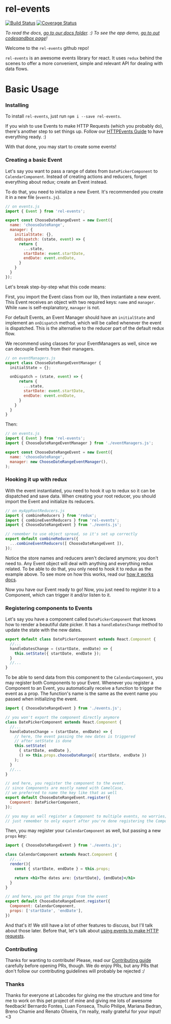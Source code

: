 # rel-events

[![Build Status](https://travis-ci.org/labcodes/rel-events.svg?branch=master)](https://travis-ci.org/labcodes/rel-events) [![Coverage Status](https://coveralls.io/repos/github/labcodes/rel-events/badge.svg?branch=master)](https://coveralls.io/github/labcodes/rel-events?branch=master)

*To read the docs, [go to our docs folder](https://github.com/labcodes/rel-events/tree/master/docs). :)*
*To see the app demo, [go to out codesandbox page](https://codesandbox.io/s/rel-events-example-w6yji?fontsize=12)!*

Welcome to the `rel-events` github repo!

`rel-events` is an awesome events library for react. It uses `redux` behind the scenes to offer a more convenient, simple and relevant API for dealing with data flows.

# Basic Usage

### Installing

To install `rel-events`, just run `npm i --save rel-events`.

If you wish to use Events to make HTTP Requests (which you probably do), there's another step to set things up. Follow our [HTTPEvents Guide](https://github.com/labcodes/rel-events/tree/master/docs/2-HTTP-Events.md) to have everything ready. :)

With that done, you may start to create some events!

### Creating a basic Event

Let's say you want to pass a range of dates from `DatePickerComponent` to `CalendarComponent`. Instead of creating actions and reducers, forget everything about redux; create an Event instead.

To do that, you need to initialize a new Event. It's recommended you create it in a new file (`events.js`).

```js
// on events.js
import { Event } from 'rel-events';

export const ChooseDateRangeEvent = new Event({
  name: 'chooseDateRange',
  manager: {
    initialState: {},
    onDispatch: (state, event) => {
      return {
        ...state,
        startDate: event.startDate,
        endDate: event.endDate,
      }
    }
  }
});
```

Let's break step-by-step what this code means:

First, you import the Event class from our lib, then instantiate a new event. This Event receives an object with two required keys: `name` and `manager`. While `name` is self-explanatory, `manager` is not.

For default Events, an Event Manager should have an `initialState` and implement an `onDispatch` method, which will be called whenever the event is dispatched. This is the alternative to the reducer part of the default redux flow.

We recommend using classes for your EventManagers as well, since we can decouple Events from their managers.

```js
// on eventManagers.js
export class ChooseDateRangeEventManager {
  initialState = {};

  onDispatch = (state, event) => {
      return {
        ...state,
        startDate: event.startDate,
        endDate: event.endDate,
      }
    }
  }
}
```

Then:

```js
// on events.js
import { Event } from 'rel-events';
import { ChooseDateRangeEventManager } from './eventManagers.js';

export const ChooseDateRangeEvent = new Event({
  name: 'chooseDateRange',
  manager: new ChooseDateRangeEventManager(),
);
```

### Hooking it up with redux

With the event instantiated, you need to hook it up to redux so it can be dispatched and save data. When creating your root reducer, you should import the Event and initialize its reducers.

```js
// on myAppRootReducers.js
import { combineReducers } from 'redux';
import { combineEventReducers } from 'rel-events';
import { ChooseDateRangeEvent } from './events.js';

// remember to use object spread, so it's set up correctly
export default combineReducers({
  ...combineEventReducers([ ChooseDateRangeEvent ]),
});
```

Notice the store names and reducers aren't declared anymore; you don't need to. Any Event object will deal with anything and everything redux related. To be able to do that, you only need to hook it to redux as the example above. To see more on how this works, read our [how it works docs](https://github.com/labcodes/rel-events/tree/master/docs/5-How-it-works.md).

Now you have our Event ready to go! Now, you just need to register it to a Component, which can trigger it and/or listen to it.

### Registering components to Events

Let's say you have a component called `DatePickerComponent` that knows how to render a beautiful date picker. It has a `handleDatesChange` method to update the state with the new dates.

```jsx
export default class DatePickerComponent extends React.Component {
  //...
  handleDatesChange = (startDate, endDate) => {
    this.setState({ startDate, endDate });
  }
  //...
}
```

To be able to send data from this component to the `CalendarComponent`, you may register both Components to your Event. Whenever you register a Component to an Event, you automatically receive a function to trigger the event as a prop. The function's name is the same as the event name you passed when initializing the event.

```jsx
import { ChooseDateRangeEvent } from './events.js';

// you won't export the component directly anymore
class DatePickerComponent extends React.Component {
  //...
  handleDatesChange = (startDate, endDate) => {
    // here, the event passing the new dates is triggered
    // after setState is done
    this.setState(
      { startDate, endDate },
      () => this.props.chooseDateRange({ startDate, endDate })
    );
  }
  //...
}

// and here, you register the component to the event.
// since Components are mostly named with CamelCase,
// we preferred to name the key like that as well
export default ChooseDateRangeEvent.register({
  Component: DatePickerComponent,
});

// you may as well register a Component to multiple events, no worries;
// just remember to only export after you're done registering the Component to your events
```

Then, you may register your `CalendarComponent` as well, but passing a new `props` key:

```jsx
import { ChooseDateRangeEvent } from './events.js';

class CalendarComponent extends React.Component {
  //...
  render(){
    const { startDate, endDate } = this.props;

    return <h1>The dates are: {startDate}, {endDate}</h1>
  }
}

// and here, you get the props from the event
export default ChooseDateRangeEvent.register({
  Component: CalendarComponent,
  props: ['startDate', 'endDate'],
})
```

And that's it! We still have a lot of other features to discuss, but I'll talk about those later. Before that, let's talk about [using events to make HTTP requests](https://github.com/labcodes/rel-events/tree/master/docs/2-HTTP-Events.md).

### Contributing

Thanks for wanting to contribute! Please, read our [Contributing guide](https://github.com/labcodes/rel-events/tree/master/docs/6-Contributing.md) carefully before opening PRs, though. We do enjoy PRs, but any PRs that don't follow our contributing guidelines will probably be rejected :/

### Thanks

Thanks for everyone at Labcodes for giving me the structure and time for me to work on this pet project of mine and giving me lots of awesome feedback! Bernardo Fontes, Luan Fonseca, Thulio Philipe, Mariana Bedran, Breno Chamie and Renato Oliveira, I'm really, really grateful for your input! <3
